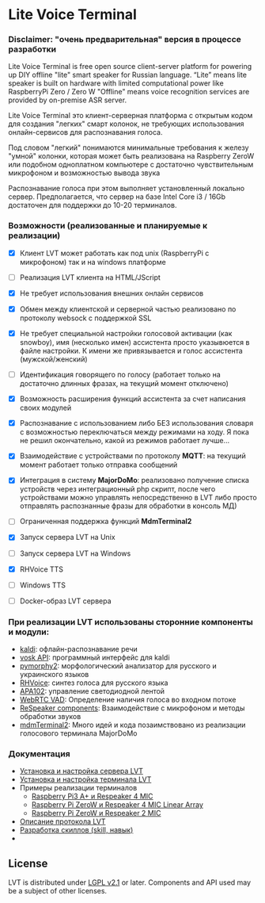 # Lite Voice Terminal

### Disclaimer: "очень предварительная" версия в процессе разработки

Lite Voice Terminal is free open source client-server platform for powering up DIY offline "lite" smart speaker for Russian language.
“Lite” means lite speaker is built on hardware with limited computational power like RaspberryPi Zero / Zero W
"Offline" means voice recognition services are provided by on-premise ASR server.

Lite Voice Terminal это клиент-серверная платформа с открытым кодом для создания "легких" смарт колонок, 
не требующих использования онлайн-сервисов для распознавания голоса.

Под словом "легкий" понимаются минимальные требования к железу "умной" колонки, 
которая может быть реализована на Raspberry ZeroW или подобном одноплатном компьютере с достаточно 
чувствительным микрофоном и возможностью вывода звука

Распознавание голоса при этом выполняет установленный локально сервер. Предполагается, что сервер
на базе Intel Core i3 / 16Gb достаточен для поддержки до 10-20 терминалов.

### Возможности (реализованные и планируемые к реализации)

- [x] Клиент LVT может работать как под unix (RaspberryPi с микрофоном) так и на windows платформе
- [ ] Реализация LVT клиента на HTML/JScript 
- [x] Не требует использования внешних онлайн сервисов
- [x] Обмен между клиентской и серверной частью реализовано по протоколу websock с поддержкой SSL
- [x] Не требует специальной настройки голосовой активации (как snowboy), имя (несколько имен) ассистента 
просто указывюется в файле настройки. К имени же привязывается и голос ассистента (мужской/женский)
- [ ] Идентификация говорящего по голосу (работает только на достаточно длинных фразах, на текущий момент отключено)
- [x] Возможность расширения функций ассистента за счет написания своих модулей 
- [x] Распознавание с использованием либо БЕЗ использования словаря с возможностью переключаться между режимами на ходу. Я пока не решил окончательно, какой из режимов работает лучше...
- [x] Взаимодействие с устройствами по протоколу **MQTT**: на текущий момент работает только отправка сообщений
- [x] Интеграция в систему **MajorDoMo**: реализовано получение списка устройств через интеграционный php скрипт, после чего устройствами можно управлять непосредственно в LVT либо просто отправлять распознанные фразы для обработки в консоль МД)
- [ ] Ограниченная поддержка функций **MdmTerminal2**
- [x] Запуск сервера LVT на Unix
- [ ] Запуск сервера LVT на Windows
- [x] RHVoice TTS
- [ ] Windows TTS
- [ ] Docker-образ LVT сервера 


### При реализации LVT использованы сторонние компоненты и модули:

* [kaldi](https://github.com/alphacep/kaldi): офлайн-распознавание речи
* [vosk API](https://github.com/alphacep/vosk-api): программный интерфейс для kaldi
* [pymorphy2](https://github.com/kmike/pymorphy2): морфологический анализатор для русского и украинского языков
* [RHVoice](https://github.com/Olga-Yakovleva/RHVoice):  синтез голоса для русского языка
* [APA102](https://pypi.org/project/apa102): управление светодиодной лентой
* [WebRTC VAD](https://github.com/wiseman/py-webrtcvad): Определение наличия голоса во входном потоке
* [ReSpeaker components](https://github.com/respeaker): Взаимодействие с микрофоном и методы обработки звуков
* [mdmTerminal2](https://github.com/Aculeasis/mdmTerminal2): Много идей и кода позаимствовано из реализации голосового терминала MajorDoMo

### Документация
 * [Установка и настройка сервера LVT](https://github.com/mosave/LVTerminal/blob/master/docs/Configuration%20-%20Server.md)
 * [Установка и настройка терминала LVT](https://github.com/mosave/LVTerminal/blob/master/docs/Configuration%20-%20Terminal.md)
 * Примеры реализации терминалов
    * [Raspberry Pi3 A+ и Respeaker 4 MIC](https://github.com/mosave/LVTerminal/tree/master/hardware/RPi%203A%2B%20with%20Respeaker4/readme.md)
    * [Raspberry Pi ZeroW и Respeaker 4 MIC Linear Array](https://github.com/mosave/LVTerminal/tree/master/hardware/RPi%20Zero%20with%20Respeaker4%20Linear%20Array/readme.md)
    * [Raspberry Pi ZeroW и Respeaker 2 MIC](https://github.com/mosave/LVTerminal/tree/master/hardware/RPi%20Zero%20with%20Respeaker2/readme.md)
 * [Описание протокола LVT](https://github.com/mosave/LVTerminal/blob/master/docs/LVT%20Protocol.md)
 * [Разработка скиллов (skill, навык)](https://github.com/mosave/LVTerminal/blob/master/docs/Skill%20Development.md)
 * []()

## License

LVT is distributed under [LGPL v2.1](https://www.gnu.org/licenses/lgpl-2.1.html) or later.
Components and API used may be a subject of other licenses.

